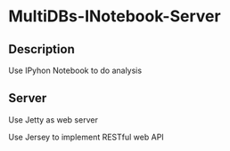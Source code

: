 # MultiDBs-INotebook-Server
## Description
Use IPyhon Notebook to do analysis

## Server
Use Jetty as web server

Use Jersey to implement RESTful web API
